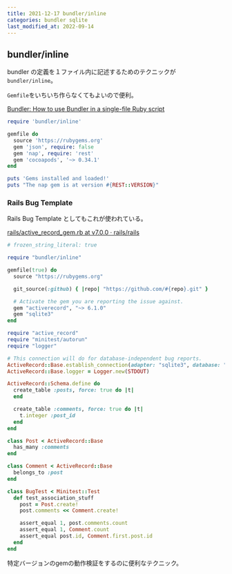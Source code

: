 ```yaml
---
title: 2021-12-17 bundler/inline
categories: bundler sqlite
last_modified_at: 2022-09-14
---
```


## bundler/inline

bundler の定義を１ファイル内に記述するためのテクニックが `bundler/inline`。

`Gemfile`をいちいち作らなくてもよいので便利。

[Bundler: How to use Bundler in a single-file Ruby script](https://bundler.io/guides/bundler_in_a_single_file_ruby_script.html)

```rb
require 'bundler/inline'

gemfile do
  source 'https://rubygems.org'
  gem 'json', require: false
  gem 'nap', require: 'rest'
  gem 'cocoapods', '~> 0.34.1'
end

puts 'Gems installed and loaded!'
puts "The nap gem is at version #{REST::VERSION}"
```

### Rails Bug Template

Rails Bug Template としてもこれが使われている。

[rails/active_record_gem.rb at v7.0.0 · rails/rails](https://github.com/rails/rails/blob/v7.0.0/guides/bug_report_templates/active_record_gem.rb)

```rb
# frozen_string_literal: true

require "bundler/inline"

gemfile(true) do
  source "https://rubygems.org"

  git_source(:github) { |repo| "https://github.com/#{repo}.git" }

  # Activate the gem you are reporting the issue against.
  gem "activerecord", "~> 6.1.0"
  gem "sqlite3"
end

require "active_record"
require "minitest/autorun"
require "logger"

# This connection will do for database-independent bug reports.
ActiveRecord::Base.establish_connection(adapter: "sqlite3", database: ":memory:")
ActiveRecord::Base.logger = Logger.new(STDOUT)

ActiveRecord::Schema.define do
  create_table :posts, force: true do |t|
  end

  create_table :comments, force: true do |t|
    t.integer :post_id
  end
end

class Post < ActiveRecord::Base
  has_many :comments
end

class Comment < ActiveRecord::Base
  belongs_to :post
end

class BugTest < Minitest::Test
  def test_association_stuff
    post = Post.create!
    post.comments << Comment.create!

    assert_equal 1, post.comments.count
    assert_equal 1, Comment.count
    assert_equal post.id, Comment.first.post.id
  end
end
```

特定バージョンのgemの動作検証をするのに便利なテクニック。

